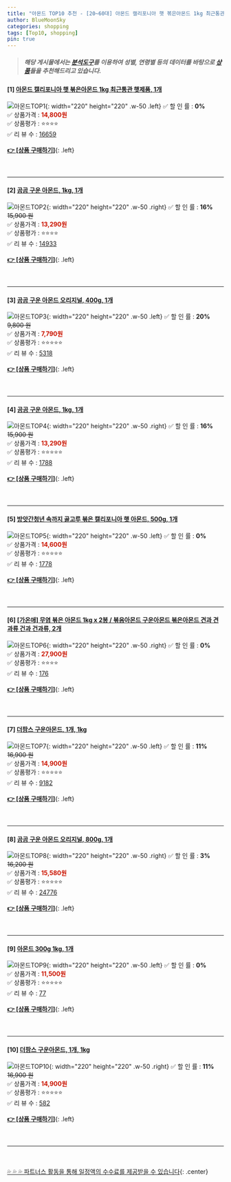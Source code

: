```yaml
---
title: "아몬드 TOP10 추천 - [20~60대] 아몬드 캘리포니아 햇 볶은아몬드 1kg 최근통관 햇제품, 1개"
author: BlueMoonSky
categories: shopping
tags: [Top10, shopping]
pin: true
---
```


> ##### 해당 게시물에서는 [**분석도구**](https://itemscout.io/)를 이용하여 **성별**, **연령별** 등의 데이터를 바탕으로 [**상품**](https://link.coupang.com/a/baae76)들을 추천해드리고 있습니다.

#### [1] [아몬드 캘리포니아 햇 볶은아몬드 1kg 최근통관 햇제품, 1개](https://link.coupang.com/re/AFFSDP?lptag=AF5964186&subid=bluemoonsky6999&pageKey=257090077&traceid=V0-153&itemId=807133154&vendorItemId=5051657647)
![아몬드TOP1](https://thumbnail8.coupangcdn.com/thumbnails/remote/230x230ex/image/vendor_inventory/2d30/cf6063664cae81f27584d3a32fb34f2f539ed1fa951ce0dfb91780a1c81b.jpg){: width="220" height="220" .w-50 .left}
✅ 할 인 률 : **0%** <br>
✅ 상품가격 : <span style="color:#cb1400"> **14,800원** </span><br>
✅ 상품평가 : ⭐⭐⭐⭐<br>
✅ 리 뷰 수 : [16659](https://link.coupang.com/re/AFFSDP?lptag=AF5964186&subid=bluemoonsky6999&pageKey=257090077&traceid=V0-153&itemId=807133154&vendorItemId=5051657647)<br>
<br>
[**👉  [상품 구매하기]**](https://link.coupang.com/re/AFFSDP?lptag=AF5964186&subid=bluemoonsky6999&pageKey=257090077&traceid=V0-153&itemId=807133154&vendorItemId=5051657647){: .left}
<br>
<br>
<br>

***

#### [2] [곰곰 구운 아몬드, 1kg, 1개](https://link.coupang.com/re/AFFSDP?lptag=AF5964186&subid=bluemoonsky6999&pageKey=261164851&traceid=V0-153&itemId=816622452&vendorItemId=5479630375)
![아몬드TOP2](https://thumbnail8.coupangcdn.com/thumbnails/remote/230x230ex/image/retail/images/7042727689872-8f703ea7-33c6-415b-a9dd-c51f705f1b0c.jpg){: width="220" height="220" .w-50 .right}
✅ 할 인 률 : **16%** ~~<del class="base-price"> 15,900  </del>원~~<br>
✅ 상품가격 : <span style="color:#cb1400"> **13,290원** </span><br>
✅ 상품평가 : ⭐⭐⭐⭐<br>
✅ 리 뷰 수 : [14933](https://link.coupang.com/re/AFFSDP?lptag=AF5964186&subid=bluemoonsky6999&pageKey=261164851&traceid=V0-153&itemId=816622452&vendorItemId=5479630375)<br>
<br>
[**👉  [상품 구매하기]**](https://link.coupang.com/re/AFFSDP?lptag=AF5964186&subid=bluemoonsky6999&pageKey=261164851&traceid=V0-153&itemId=816622452&vendorItemId=5479630375){: .left}
<br>
<br>
<br>

***

#### [3] [곰곰 구운 아몬드 오리지널, 400g, 1개](https://link.coupang.com/re/AFFSDP?lptag=AF5964186&subid=bluemoonsky6999&pageKey=4341000916&traceid=V0-153&itemId=5083301368&vendorItemId=72392942289)
![아몬드TOP3](https://thumbnail9.coupangcdn.com/thumbnails/remote/230x230ex/image/product/image/vendoritem/2018/12/26/4235125582/1f4f4831-9b20-46fa-9e6d-7484e9e10f1b.jpg){: width="220" height="220" .w-50 .left}
✅ 할 인 률 : **20%** ~~<del class="base-price"> 9,800  </del>원~~<br>
✅ 상품가격 : <span style="color:#cb1400"> **7,790원** </span><br>
✅ 상품평가 : ⭐⭐⭐⭐⭐<br>
✅ 리 뷰 수 : [5318](https://link.coupang.com/re/AFFSDP?lptag=AF5964186&subid=bluemoonsky6999&pageKey=4341000916&traceid=V0-153&itemId=5083301368&vendorItemId=72392942289)<br>
<br>
[**👉  [상품 구매하기]**](https://link.coupang.com/re/AFFSDP?lptag=AF5964186&subid=bluemoonsky6999&pageKey=4341000916&traceid=V0-153&itemId=5083301368&vendorItemId=72392942289){: .left}
<br>
<br>
<br>

***

#### [4] [곰곰 구운 아몬드, 1kg, 1개](https://link.coupang.com/re/AFFSDP?lptag=AF5964186&subid=bluemoonsky6999&pageKey=4340991848&traceid=V0-153&itemId=5081261758&vendorItemId=72390912131)
![아몬드TOP4](https://thumbnail8.coupangcdn.com/thumbnails/remote/230x230ex/image/retail/images/2438032228246157-6309db8e-8e02-4eaf-aa98-7008252e5e3d.jpg){: width="220" height="220" .w-50 .right}
✅ 할 인 률 : **16%** ~~<del class="base-price"> 15,900  </del>원~~<br>
✅ 상품가격 : <span style="color:#cb1400"> **13,290원** </span><br>
✅ 상품평가 : ⭐⭐⭐⭐⭐<br>
✅ 리 뷰 수 : [1788](https://link.coupang.com/re/AFFSDP?lptag=AF5964186&subid=bluemoonsky6999&pageKey=4340991848&traceid=V0-153&itemId=5081261758&vendorItemId=72390912131)<br>
<br>
[**👉  [상품 구매하기]**](https://link.coupang.com/re/AFFSDP?lptag=AF5964186&subid=bluemoonsky6999&pageKey=4340991848&traceid=V0-153&itemId=5081261758&vendorItemId=72390912131){: .left}
<br>
<br>
<br>

***

#### [5] [방앗간청년 속까지 골고루 볶은 캘리포니아 햇 아몬드, 500g, 1개](https://link.coupang.com/re/AFFSDP?lptag=AF5964186&subid=bluemoonsky6999&pageKey=7375985729&traceid=V0-153&itemId=19037676880&vendorItemId=70713291273)
![아몬드TOP5](https://thumbnail8.coupangcdn.com/thumbnails/remote/230x230ex/image/vendor_inventory/b419/15d82ac78a4daf624e242f5013f05e6a3d4485148c98efd337002f581f86.jpg){: width="220" height="220" .w-50 .left}
✅ 할 인 률 : **0%** <br>
✅ 상품가격 : <span style="color:#cb1400"> **14,600원** </span><br>
✅ 상품평가 : ⭐⭐⭐⭐⭐<br>
✅ 리 뷰 수 : [1778](https://link.coupang.com/re/AFFSDP?lptag=AF5964186&subid=bluemoonsky6999&pageKey=7375985729&traceid=V0-153&itemId=19037676880&vendorItemId=70713291273)<br>
<br>
[**👉  [상품 구매하기]**](https://link.coupang.com/re/AFFSDP?lptag=AF5964186&subid=bluemoonsky6999&pageKey=7375985729&traceid=V0-153&itemId=19037676880&vendorItemId=70713291273){: .left}
<br>
<br>
<br>

***

#### [6] [[가온애] 무염 볶은 아몬드 1kg x 2봉 / 볶음아몬드 구운아몬드 볶은아몬드 견과 견과류 건과 건과류, 2개](https://link.coupang.com/re/AFFSDP?lptag=AF5964186&subid=bluemoonsky6999&pageKey=6500658717&traceid=V0-153&itemId=17742728691&vendorItemId=84907337069)
![아몬드TOP6](https://thumbnail10.coupangcdn.com/thumbnails/remote/230x230ex/image/vendor_inventory/b170/800424be278649a7f63c80da03740c659b5b4d971d1f97c8a11135355db0.jpg){: width="220" height="220" .w-50 .right}
✅ 할 인 률 : **0%** <br>
✅ 상품가격 : <span style="color:#cb1400"> **27,900원** </span><br>
✅ 상품평가 : ⭐⭐⭐⭐<br>
✅ 리 뷰 수 : [176](https://link.coupang.com/re/AFFSDP?lptag=AF5964186&subid=bluemoonsky6999&pageKey=6500658717&traceid=V0-153&itemId=17742728691&vendorItemId=84907337069)<br>
<br>
[**👉  [상품 구매하기]**](https://link.coupang.com/re/AFFSDP?lptag=AF5964186&subid=bluemoonsky6999&pageKey=6500658717&traceid=V0-153&itemId=17742728691&vendorItemId=84907337069){: .left}
<br>
<br>
<br>

***

#### [7] [더팜스 구운아몬드, 1개, 1kg](https://link.coupang.com/re/AFFSDP?lptag=AF5964186&subid=bluemoonsky6999&pageKey=5884039699&traceid=V0-153&itemId=10327792765&vendorItemId=77610027499)
![아몬드TOP7](https://thumbnail10.coupangcdn.com/thumbnails/remote/230x230ex/image/retail/images/4286120156897328-a67a850e-21cc-46f7-8fbd-b11e5757eb5d.jpg){: width="220" height="220" .w-50 .left}
✅ 할 인 률 : **11%** ~~<del class="base-price"> 16,900  </del>원~~<br>
✅ 상품가격 : <span style="color:#cb1400"> **14,900원** </span><br>
✅ 상품평가 : ⭐⭐⭐⭐⭐<br>
✅ 리 뷰 수 : [9182](https://link.coupang.com/re/AFFSDP?lptag=AF5964186&subid=bluemoonsky6999&pageKey=5884039699&traceid=V0-153&itemId=10327792765&vendorItemId=77610027499)<br>
<br>
[**👉  [상품 구매하기]**](https://link.coupang.com/re/AFFSDP?lptag=AF5964186&subid=bluemoonsky6999&pageKey=5884039699&traceid=V0-153&itemId=10327792765&vendorItemId=77610027499){: .left}
<br>
<br>
<br>

***

#### [8] [곰곰 구운 아몬드 오리지널, 800g, 1개](https://link.coupang.com/re/AFFSDP?lptag=AF5964186&subid=bluemoonsky6999&pageKey=170868917&traceid=V0-153&itemId=488782744&vendorItemId=4235125577)
![아몬드TOP8](https://thumbnail6.coupangcdn.com/thumbnails/remote/230x230ex/image/product/image/vendoritem/2018/12/26/4235125577/2c1efc86-0e1a-4d03-a1db-301323e762a0.jpg){: width="220" height="220" .w-50 .right}
✅ 할 인 률 : **3%** ~~<del class="base-price"> 16,200  </del>원~~<br>
✅ 상품가격 : <span style="color:#cb1400"> **15,580원** </span><br>
✅ 상품평가 : ⭐⭐⭐⭐⭐<br>
✅ 리 뷰 수 : [24776](https://link.coupang.com/re/AFFSDP?lptag=AF5964186&subid=bluemoonsky6999&pageKey=170868917&traceid=V0-153&itemId=488782744&vendorItemId=4235125577)<br>
<br>
[**👉  [상품 구매하기]**](https://link.coupang.com/re/AFFSDP?lptag=AF5964186&subid=bluemoonsky6999&pageKey=170868917&traceid=V0-153&itemId=488782744&vendorItemId=4235125577){: .left}
<br>
<br>
<br>

***

#### [9] [아몬드 300g 1kg, 1개](https://link.coupang.com/re/AFFSDP?lptag=AF5964186&subid=bluemoonsky6999&pageKey=4961770772&traceid=V0-153&itemId=7111079729&vendorItemId=74402952695)
![아몬드TOP9](https://thumbnail7.coupangcdn.com/thumbnails/remote/230x230ex/image/vendor_inventory/609e/1a816905d0cb565044aaed68f070b3148d125f83a1c53a48a4825642245b.png){: width="220" height="220" .w-50 .left}
✅ 할 인 률 : **0%** <br>
✅ 상품가격 : <span style="color:#cb1400"> **11,500원** </span><br>
✅ 상품평가 : ⭐⭐⭐⭐⭐<br>
✅ 리 뷰 수 : [77](https://link.coupang.com/re/AFFSDP?lptag=AF5964186&subid=bluemoonsky6999&pageKey=4961770772&traceid=V0-153&itemId=7111079729&vendorItemId=74402952695)<br>
<br>
[**👉  [상품 구매하기]**](https://link.coupang.com/re/AFFSDP?lptag=AF5964186&subid=bluemoonsky6999&pageKey=4961770772&traceid=V0-153&itemId=7111079729&vendorItemId=74402952695){: .left}
<br>
<br>
<br>

***

#### [10] [더팜스 구운아몬드, 1개, 1kg](https://link.coupang.com/re/AFFSDP?lptag=AF5964186&subid=bluemoonsky6999&pageKey=6475603300&traceid=V0-153&itemId=14151938893&vendorItemId=81398445818)
![아몬드TOP10](https://thumbnail10.coupangcdn.com/thumbnails/remote/230x230ex/image/retail/images/4286120156897328-a67a850e-21cc-46f7-8fbd-b11e5757eb5d.jpg){: width="220" height="220" .w-50 .right}
✅ 할 인 률 : **11%** ~~<del class="base-price"> 16,900  </del>원~~<br>
✅ 상품가격 : <span style="color:#cb1400"> **14,900원** </span><br>
✅ 상품평가 : ⭐⭐⭐⭐⭐<br>
✅ 리 뷰 수 : [582](https://link.coupang.com/re/AFFSDP?lptag=AF5964186&subid=bluemoonsky6999&pageKey=6475603300&traceid=V0-153&itemId=14151938893&vendorItemId=81398445818)<br>
<br>
[**👉  [상품 구매하기]**](https://link.coupang.com/re/AFFSDP?lptag=AF5964186&subid=bluemoonsky6999&pageKey=6475603300&traceid=V0-153&itemId=14151938893&vendorItemId=81398445818){: .left}
<br>
<br>
<br>

***
<br><br>[💦 💦 💦 파트너스 활동을 통해 일정액의 수수료를 제공받을 수 있습니다](https://link.coupang.com/a/baae76){: .center}